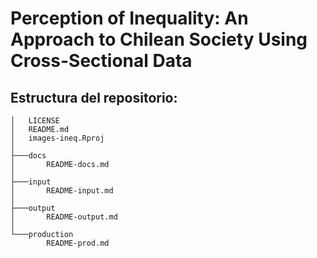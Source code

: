 # Perception of Inequality: An Approach to Chilean Society Using Cross-Sectional Data

## Estructura del repositorio:
```
│   LICENSE
│   README.md
│   images-ineq.Rproj
│
├───docs
│       README-docs.md
│
├───input
│       README-input.md
│
├───output
│       README-output.md
│
└───production
        README-prod.md

```
